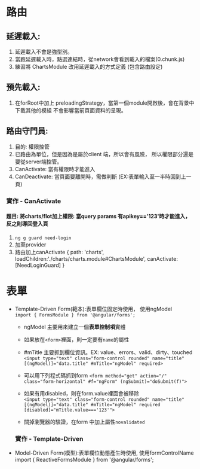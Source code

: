 # 路由
## 延遲載入:
  1. 延遲載入不會是強型別。
  2. 當跑延遲載入時，點選連結時，從network會看到載入的檔案(0.chunk.js)
  3. 練習將 ChartsModule 改用延遲載入的方式定義 (包含路由設定)


## 預先載入:
  1. 在forRoot中加上 preloadingStrategy，當第一個module開啟後，會在背景中下載其他的模組
    不會影響當前頁面資料的呈現。

## 路由守門員:
1. 目的: 權限控管
2. 已路由為單位，但是因為是屬於client 端，所以會有風險，  所以權限部分還是要從server端控管。
3. CanActivate: 當有權限時才能進入
4. CanDeactivate: 當頁面要離開時，需做判斷
   (EX:表單輸入至一半時回到上一頁)
### 實作 - CanActivate
#### 題目: 將charts/flot加上權限:  當query params 有apikey=='123'時才能進入，反之則導回登入頁

1. `ng g guard need-login`
2. 加至provider
3. 路由加上canActivate
      { path: 'charts',
        loadChildren:'./charts/charts.module#ChartsModule',
        canActivate:[NeedLoginGuard]
      }     

# 表單 #
* Template-Driven Form(範本):表單欄位固定時使用，  使用ngModel  
`import { FormsModule } from '@angular/forms';`
  * ngModel 主要用來建立一個**表單控制項**實體
  * 如果放在`<form>`裡面，則一定要有`name`的屬性
  * #mTitle 主要抓到欄位資訊。EX: value、errors、valid、dirty、touched
  `<input type="text" class="form-control rounded" name="title" [(ngModel)]="data.title" #mTitle="ngModel" required>`   
  * 可以用下列程式碼抓到form
  `<form method="get" action="/" class="form-horizontal" #f="ngForm" (ngSubmit)="doSubmit(f)">`

  * 如果有用disabled，則在form.value裡面會被移除  
      `<input type="text" class="form-control rounded" name="title"                               [(ngModel)]="data.title" #mTitle="ngModel" required [disabled]="mTitle.value==='123'"> ` 
  * 關掉瀏覽器的驗證，在form 中加上屬性`novalidated`
    
  ### 實作 - Template-Driven ###

* Model-Driven Form(模型):表單欄位動態產生時使用,  使用formControlName  
    import { ReactiveFormsModule } from '@angular/forms';

